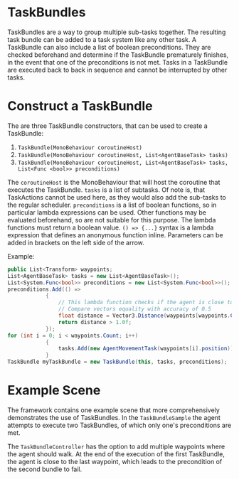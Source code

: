 ﻿# TaskBundles
TaskBundles are a way to group multiple sub-tasks together.
The resulting task bundle can be added to a task system like any other task.
A TaskBundle can also include a list of boolean preconditions.
They are checked beforehand and determine if the TaskBundle prematurely finishes, in the event that one of the preconditions is not met.
Tasks in a TaskBundle are executed back to back in sequence and cannot be interrupted by other tasks.

# Construct a TaskBundle
The are three TaskBundle constructors, that can be used to create a TaskBundle:
1. `TaskBundle(MonoBehaviour coroutineHost)`
2. `TaskBundle(MonoBehaviour coroutineHost, List<AgentBaseTask> tasks)`
3. `TaskBundle(MonoBehaviour coroutineHost, List<AgentBaseTask> tasks, List<Func <bool>> preconditions)`

The `coroutineHost` is the MonoBehaviour that will host the coroutine that executes the TaskBundle.
`tasks` is a list of subtasks. Of note is, that TaskActions cannot be used here, as they would also add the sub-tasks to the regular scheduler.
`preconditions` is a list of boolean functions, so in particular lambda expressions can be used.
Other functions may be evaluated beforehand, so are not suitable for this purpose.
The lambda functions must return a boolean value. `() => {...}` syntax is a lambda expression that defines an anonymous function inline.
Parameters can be added in brackets on the left side of the arrow.

Example:
```csharp
public List<Transform> waypoints;
List<AgentBaseTask> tasks = new List<AgentBaseTask>();
List<System.Func<bool>> preconditions = new List<System.Func<bool>>();
preconditions.Add(() =>
            {
                // This lambda function checks if the agent is close to the last waypoint
                // Compare vectors equality with accuracy of 0.5
                float distance = Vector3.Distance(waypoints[waypoints.Count -1].position, agent.transform.position);
                return distance > 1.0f;
            });
for (int i = 0; i < waypoints.Count; i++)
            {
                tasks.Add(new AgentMovementTask(waypoints[i].position));
            }
TaskBundle myTaskBundle = new TaskBundle(this, tasks, preconditions);
```


# Example Scene

The framework contains one example scene that more comprehensively demonstrates the use of TaskBundles.
In the `TaskBundleSample` the agent attempts to execute two TaskBundles, of which only one's preconditions are met.

The `TaskBundleController` has the option to add multiple waypoints where the agent should walk.
At the end of the execution of the first TaskBundle, the agent is close to the last waypoint, which leads to the precondition of the second bundle to fail.